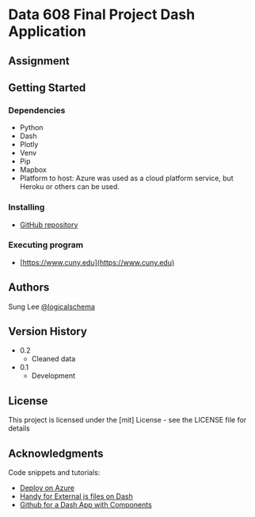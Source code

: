 # Data 608 Final Project Dash Application


## Assignment



## Getting Started



### Dependencies

* Python
* Dash
* Plotly
* Venv
* Pip
* Mapbox
* Platform to host: Azure was used as a cloud platform service, but Heroku or others can be used.

### Installing

* [GitHub repository](https://github.com/logicalschema/data608-final-project-sslee)

### Executing program

* [https://www.cuny.edu](https://www.cuny.edu)


## Authors

Sung Lee 
[@logicalschema](https://twitter.com/logicalschema)

## Version History
* 0.2
    * Cleaned data
* 0.1
    * Development

## License

This project is licensed under the [mit] License - see the LICENSE file for details

## Acknowledgments

Code snippets and tutorials:
* [Deploy on Azure](https://resonance-analytics.com/blog/deploying-dash-apps-on-azure)
* [Handy for External js files on Dash](https://dash.plotly.com/external-resources)
* [Github for a Dash App with Components](https://github.com/plotly/dash-sample-apps/tree/main/apps/dash-oil-gas-ternary)

